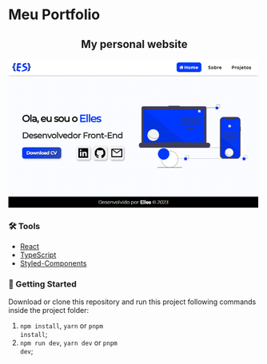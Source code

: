 # Meu Portfolio

<h2 align="center">My personal website</h2>
<img alt="Portfolio image" title="My Personal Portfolio" src="./public/assets/images/portfolioelles.png" width="500"/>

<h3>🛠 Tools</h3>

- [React](https://react.dev/)
- [TypeScript](https://www.typescriptlang.org/)
- [Styled-Components](https://styled-components.com/)

<h3>🚀 Getting Started</h3>

Download or clone this repository and run this project following commands inside the project folder:

1. <code>npm install</code>, <code>yarn</code> or <code>pnpm install</code>;
2. <code>npm run dev</code>, <code>yarn dev</code> or <code>pnpm dev</code>;

